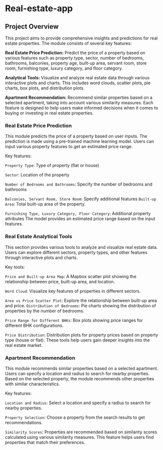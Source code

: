 # Real-estate-app
## **Project Overview**
 This project aims to provide comprehensive insights and predictions for real estate properties. The module consists of several key features:

**Real Estate Price Prediction:** 
Predict the price of a property based on various features such as property type, sector, number of bedrooms, bathrooms, balconies, property age, built-up area, servant room, store room, furnishing type, luxury category, and floor category.

**Analytical Tools:** Visualize and analyze real estate data through various interactive plots and charts. This includes word clouds, scatter plots, pie charts, box plots, and distribution plots.

**Apartment Recommendation:** Recommend similar properties based on a selected apartment, taking into account various similarity measures.
Each feature is designed to help users make informed decisions when it comes to buying or investing in real estate properties.

### **Real Estate Price Prediction**
This module predicts the price of a property based on user inputs. The prediction is made using a pre-trained machine learning model. Users can input various property features to get an estimated price range.

Key features:

`Property Type`: Type of property (flat or house)

`Sector`: Location of the property

`Number of Bedrooms and Bathrooms`: Specify the number of bedrooms and bathrooms

`Balconies, Servant Room, Store Room`: Specify additional features
`Built-up Area`: Total built-up area of the property.

`Furnishing Type, Luxury Category, Floor Category`: Additional property attributes
The model provides an estimated price range based on the input features.

### **Real Estate Analytical Tools**
This section provides various tools to analyze and visualize real estate data. Users can explore different sectors, property types, and other features through interactive plots and charts.

Key tools:

`Price and Built-up Area Map`: A Mapbox scatter plot showing the relationship between price, built-up area, and location.

`Word Cloud`: Visualize key features of properties in different sectors.

`Area vs Price Scatter Plot`: Explore the relationship between built-up area and price.
`Distribution of Bedrooms`: Pie charts showing the distribution of properties by the number of bedrooms.

`Price Range for Different BHKs`: Box plots showing price ranges for different BHK configurations.

`Price Distribution`: Distribution plots for property prices based on property type (house or flat).
These tools help users gain deeper insights into the real estate market.

### **Apartment Recommendation**
This module recommends similar properties based on a selected apartment. Users can specify a location and radius to search for nearby properties. Based on the selected property, the module recommends other properties with similar characteristics.

Key features:

`Location and Radius`: Select a location and specify a radius to search for nearby properties.

`Property Selection`: Choose a property from the search results to get recommendations.

`Similarity Scores`: Properties are recommended based on similarity scores calculated using various similarity measures.
This feature helps users find properties that match their preferences.
